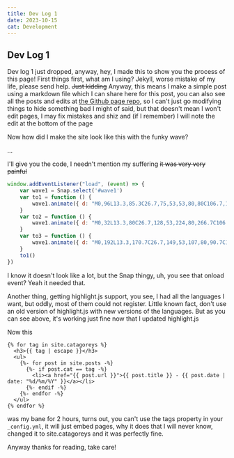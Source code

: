 ```yaml
---
title: Dev Log 1
date: 2023-10-15
cat: Development
---
```

## Dev Log 1

Dev log 1 just dropped, anyway, hey, I made this to show you the process of this page! First things first, what am I using? Jekyll, worse mistake of my life, please send help. ~~Just kidding~~ Anyway, this means I make a simple post using a markdown file which I can share here for this post, you can also see all the posts and edits at [the Github page repo](https://github.com/CCSNova/ccsnova.github.io/), so I can't just go modifying things to hide something bad I might of said, but that doesn't mean I won't edit pages, I may fix mistakes and shiz and (if I remember) I will note the edit at the bottom of the page

Now how did I make the site look like this with the funky wave?

...

I'll give you the code, I needn't mention my suffering ~~it was very very painful~~

```javascript
window.addEventListener("load", (event) => {
	var wave1 = Snap.select('#wave1')
	var to1 = function () {
		wave1.animate({ d: "M0,96L13.3,85.3C26.7,75,53,53,80,80C106.7,107,133,181,160,218.7C186.7,256,213,256,240,213.3C266.7,171,293,85,320,48C346.7,11,373,21,400,58.7C426.7,96,453,160,480,192C506.7,224,533,224,560,208C586.7,192,613,160,640,154.7C666.7,149,693,171,720,197.3C746.7,224,773,256,800,234.7C826.7,213,853,139,880,112C906.7,85,933,107,960,101.3C986.7,96,1013,64,1040,90.7C1066.7,117,1093,203,1120,218.7C1146.7,235,1173,181,1200,176C1226.7,171,1253,213,1280,224C1306.7,235,1333,213,1360,197.3C1386.7,181,1413,171,1427,165.3L1440,160L1440,320L1426.7,320C1413.3,320,1387,320,1360,320C1333.3,320,1307,320,1280,320C1253.3,320,1227,320,1200,320C1173.3,320,1147,320,1120,320C1093.3,320,1067,320,1040,320C1013.3,320,987,320,960,320C933.3,320,907,320,880,320C853.3,320,827,320,800,320C773.3,320,747,320,720,320C693.3,320,667,320,640,320C613.3,320,587,320,560,320C533.3,320,507,320,480,320C453.3,320,427,320,400,320C373.3,320,347,320,320,320C293.3,320,267,320,240,320C213.3,320,187,320,160,320C133.3,320,107,320,80,320C53.3,320,27,320,13,320L0,320Z" }, 5000, mina.bounce, to2)
	}
	var to2 = function () {
		wave1.animate({ d: "M0,32L13.3,80C26.7,128,53,224,80,266.7C106.7,309,133,299,160,288C186.7,277,213,267,240,229.3C266.7,192,293,128,320,112C346.7,96,373,128,400,117.3C426.7,107,453,53,480,74.7C506.7,96,533,192,560,240C586.7,288,613,288,640,272C666.7,256,693,224,720,186.7C746.7,149,773,107,800,101.3C826.7,96,853,128,880,122.7C906.7,117,933,75,960,64C986.7,53,1013,75,1040,117.3C1066.7,160,1093,224,1120,256C1146.7,288,1173,288,1200,282.7C1226.7,277,1253,267,1280,256C1306.7,245,1333,235,1360,197.3C1386.7,160,1413,96,1427,64L1440,32L1440,320L1426.7,320C1413.3,320,1387,320,1360,320C1333.3,320,1307,320,1280,320C1253.3,320,1227,320,1200,320C1173.3,320,1147,320,1120,320C1093.3,320,1067,320,1040,320C1013.3,320,987,320,960,320C933.3,320,907,320,880,320C853.3,320,827,320,800,320C773.3,320,747,320,720,320C693.3,320,667,320,640,320C613.3,320,587,320,560,320C533.3,320,507,320,480,320C453.3,320,427,320,400,320C373.3,320,347,320,320,320C293.3,320,267,320,240,320C213.3,320,187,320,160,320C133.3,320,107,320,80,320C53.3,320,27,320,13,320L0,320Z" }, 5000, mina.bounce, to3)
	}
	var to3 = function () {
		wave1.animate({ d: "M0,192L13.3,170.7C26.7,149,53,107,80,90.7C106.7,75,133,85,160,112C186.7,139,213,181,240,202.7C266.7,224,293,224,320,208C346.7,192,373,160,400,154.7C426.7,149,453,171,480,154.7C506.7,139,533,85,560,106.7C586.7,128,613,224,640,266.7C666.7,309,693,299,720,256C746.7,213,773,139,800,112C826.7,85,853,107,880,138.7C906.7,171,933,213,960,208C986.7,203,1013,149,1040,133.3C1066.7,117,1093,139,1120,170.7C1146.7,203,1173,245,1200,229.3C1226.7,213,1253,139,1280,96C1306.7,53,1333,43,1360,64C1386.7,85,1413,139,1427,165.3L1440,192L1440,320L1426.7,320C1413.3,320,1387,320,1360,320C1333.3,320,1307,320,1280,320C1253.3,320,1227,320,1200,320C1173.3,320,1147,320,1120,320C1093.3,320,1067,320,1040,320C1013.3,320,987,320,960,320C933.3,320,907,320,880,320C853.3,320,827,320,800,320C773.3,320,747,320,720,320C693.3,320,667,320,640,320C613.3,320,587,320,560,320C533.3,320,507,320,480,320C453.3,320,427,320,400,320C373.3,320,347,320,320,320C293.3,320,267,320,240,320C213.3,320,187,320,160,320C133.3,320,107,320,80,320C53.3,320,27,320,13,320L0,320Z" }, 5000, mina.bounce, to1)
	}
	to1()
})
```

I know it doesn't look like a lot, but the Snap thingy, uh, you see that onload event? Yeah it needed that.

Another thing, getting highlight.js support, you see, I had all the languages I want, but oddly, most of them could not register.
Little known fact, don't use an old version of highlight.js with new versions of the languages. But as you can see above, it's working just fine now that I updated highlight.js

Now this

```plain
{% for tag in site.catagoreys %}
  <h3>{{ tag | escape }}</h3>
  <ul>
    {%- for post in site.posts -%}
      {%- if post.cat == tag -%}
        <li><a href="{{ post.url }}">{{ post.title }} - {{ post.date | date: "%d/%m/%Y" }}</a></li>
      {%- endif -%}
    {%- endfor -%}
  </ul>
{% endfor %}
```

was my bane for 2 hours, turns out, you can't use the tags property in your `_config.yml`, it will just embed pages, why it does that I will never know, changed it to site.catagoreys and it was perfectly fine.

Anyway thanks for reading, take care!